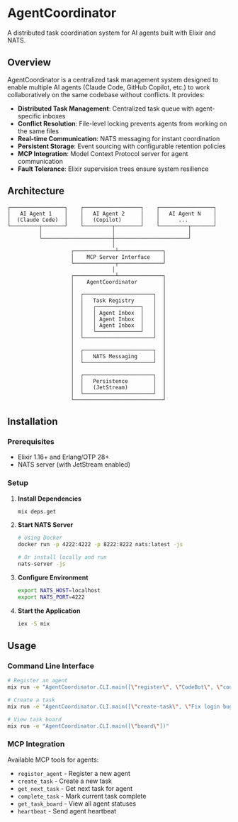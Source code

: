 # AgentCoordinator

A distributed task coordination system for AI agents built with Elixir and NATS.

## Overview

AgentCoordinator is a centralized task management system designed to enable multiple AI agents (Claude Code, GitHub Copilot, etc.) to work collaboratively on the same codebase without conflicts. It provides:

- **Distributed Task Management**: Centralized task queue with agent-specific inboxes
- **Conflict Resolution**: File-level locking prevents agents from working on the same files
- **Real-time Communication**: NATS messaging for instant coordination
- **Persistent Storage**: Event sourcing with configurable retention policies
- **MCP Integration**: Model Context Protocol server for agent communication
- **Fault Tolerance**: Elixir supervision trees ensure system resilience

## Architecture

```
┌─────────────────┐    ┌──────────────────┐    ┌─────────────────┐
│   AI Agent 1    │    │   AI Agent 2     │    │   AI Agent N    │
│  (Claude Code)  │    │   (Copilot)      │    │      ...        │
└─────────┬───────┘    └─────────┬────────┘    └─────────┬───────┘
          │                      │                       │
          └──────────────────────┼───────────────────────┘
                                 │
                    ┌─────────────┴──────────────┐
                    │    MCP Server Interface    │
                    └─────────────┬──────────────┘
                                 │
                    ┌─────────────┴──────────────┐
                    │    AgentCoordinator        │
                    │                            │
                    │  ┌──────────────────────┐  │
                    │  │   Task Registry      │  │
                    │  │   ┌──────────────┐   │  │
                    │  │   │ Agent Inbox  │   │  │
                    │  │   │ Agent Inbox  │   │  │
                    │  │   │ Agent Inbox  │   │  │
                    │  │   └──────────────┘   │  │
                    │  └──────────────────────┘  │
                    │                            │
                    │  ┌──────────────────────┐  │
                    │  │   NATS Messaging     │  │
                    │  └──────────────────────┘  │
                    │                            │
                    │  ┌──────────────────────┐  │
                    │  │   Persistence        │  │
                    │  │   (JetStream)        │  │
                    │  └──────────────────────┘  │
                    └────────────────────────────┘
```

## Installation

### Prerequisites

- Elixir 1.16+ and Erlang/OTP 28+
- NATS server (with JetStream enabled)

### Setup

1. **Install Dependencies**
   ```bash
   mix deps.get
   ```

2. **Start NATS Server**
   ```bash
   # Using Docker
   docker run -p 4222:4222 -p 8222:8222 nats:latest -js
   
   # Or install locally and run
   nats-server -js
   ```

3. **Configure Environment**
   ```bash
   export NATS_HOST=localhost
   export NATS_PORT=4222
   ```

4. **Start the Application**
   ```bash
   iex -S mix
   ```

## Usage

### Command Line Interface

```bash
# Register an agent
mix run -e "AgentCoordinator.CLI.main([\"register\", \"CodeBot\", \"coding\", \"testing\"])"

# Create a task
mix run -e "AgentCoordinator.CLI.main([\"create-task\", \"Fix login bug\", \"User login fails\", \"priority=high\"])"

# View task board
mix run -e "AgentCoordinator.CLI.main([\"board\"])"
```

### MCP Integration

Available MCP tools for agents:
- `register_agent` - Register a new agent
- `create_task` - Create a new task  
- `get_next_task` - Get next task for agent
- `complete_task` - Mark current task complete
- `get_task_board` - View all agent statuses
- `heartbeat` - Send agent heartbeat

